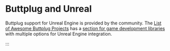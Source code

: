 # Buttplug and Unreal

Buttplug support for Unreal Engine is provided by the community. The [List of Awesome Buttplug Projects](https://github.com/buttplugio/awesome-buttplug) has a [section for game development libraries](https://github.com/buttplugio/awesome-buttplug#game-development) with multiple options for Unreal Engine integration.

:::

